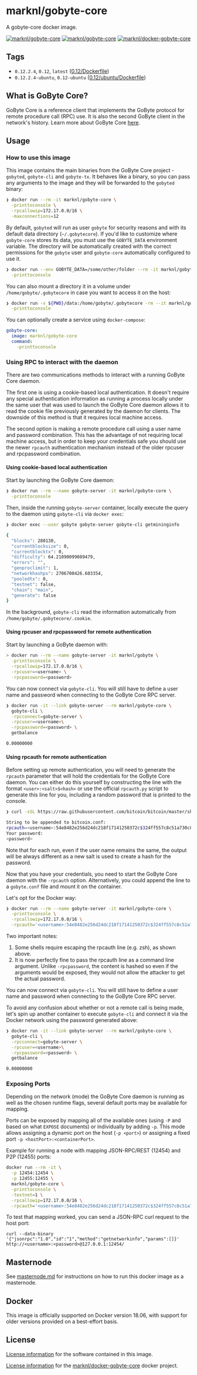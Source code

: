 # marknl/gobyte-core

A gobyte-core docker image.

[![marknl/gobyte-core][docker-pulls-image]][docker-hub-url] [![marknl/gobyte-core][docker-stars-image]][docker-hub-url] [![marknl/docker-gobyte-core][travis-build-image]][travis-build-url]

## Tags
- `0.12.2.4`, `0.12`, `latest` ([0.12/Dockerfile](https://github.com/marknl/docker-gobyte-core/blob/master/0.12/Dockerfile))
- `0.12.2.4-ubuntu`, `0.12-ubuntu` ([0.12/ubuntu/Dockerfile](https://github.com/marknl/docker-gobyte-core/blob/master/0.12/ubuntu/Dockerfile))

## What is GoByte Core?

GoByte Core is a reference client that implements the GoByte protocol for remote procedure call (RPC) use. It is also the second GoByte client in the network's history. Learn more about GoByte Core [here](https://gobyte.network).

## Usage

### How to use this image

This image contains the main binaries from the GoByte Core project - `gobyted`, `gobyte-cli` and `gobyte-tx`. It behaves like a binary, so you can pass any arguments to the image and they will be forwarded to the `gobyted` binary:

```sh
❯ docker run --rm -it marknl/gobyte-core \
  -printtoconsole \
  -rpcallowip=172.17.0.0/16 \
  -maxconnections=12
```

By default, `gobyted` will run as user `gobyte` for security reasons and with its default data directory (`~/.gobytecore`). If you'd like to customize where `gobyte-core` stores its data, you must use the `GOBYTE_DATA` environment variable. The directory will be automatically created with the correct permissions for the `gobyte` user and `gobyte-core` automatically configured to use it.

```sh
❯ docker run --env GOBYTE_DATA=/some/other/folder --rm -it marknl/gobyte-core \
  -printtoconsole
```

You can also mount a directory it in a volume under `/home/gobyte/.gobytecore` in case you want to access it on the host:

```sh
❯ docker run -v ${PWD}/data:/home/gobyte/.gobytecore -rm --it marknl/gobyte-core \
  -printtoconsole
```

You can optionally create a service using `docker-compose`:

```yml
gobyte-core:
  image: marknl/gobyte-core
  command:
    -printtoconsole
```

### Using RPC to interact with the daemon

There are two communications methods to interact with a running GoByte Core daemon.

The first one is using a cookie-based local authentication. It doesn't require any special authentication information as running a process locally under the same user that was used to launch the GoByte Core daemon allows it to read the cookie file previously generated by the daemon for clients. The downside of this method is that it requires local machine access.

The second option is making a remote procedure call using a user name and password combination. This has the advantage of not requiring local machine access, but in order to keep your credentials safe you should use the newer `rpcauth` authentication mechanism instead of the older rpcuser and rpcpassword combination.

#### Using cookie-based local authentication

Start by launching the GoByte Core daemon:

```sh
❯ docker run --rm --name gobyte-server -it marknl/gobyte-core \
  -printtoconsole
```

Then, inside the running `gobyte-server` container, locally execute the query to the daemon using `gobyte-cli` via `docker exec`:

```sh
❯ docker exec --user gobyte gobyte-server gobyte-cli getmininginfo

{
  "blocks": 280130,
  "currentblocksize": 0,
  "currentblocktx": 0,
  "difficulty": 64.21090099089479,
  "errors": "",
  "genproclimit": 1,
  "networkhashps": 2706700426.603354,
  "pooledtx": 0,
  "testnet": false,
  "chain": "main",
  "generate": false
}
```

In the background, `gobyte-cli` read the information automatically from `/home/gobyte/.gobytecore/.cookie`.

#### Using rpcuser and rpcpassword for remote authentication

Start by launching a GoByte daemon with:

```sh
> docker run --rm --name gobyte-server -it marknl/gobyte \
  -printtoconsole \
  -rpcallowip=172.17.0.0/16 \
  -rpcuser=<username> \
  -rpcpassword=<password>
```

You can now connect via `gobyte-cli`. You will still have to define a user name and password when connecting to the GoByte Core RPC server.

```sh
❯ docker run -it --link gobyte-server --rm marknl/gobyte-core \
  gobyte-cli \
  -rpcconnect=gobyte-server \
  -rpcuser=<username>\
  -rpcpassword=<password> \
  getbalance

0.00000000
```

#### Using rpcauth for remote authentication

Before setting up remote authentication, you will need to generate the `rpcauth` parameter that will hold the credentials for the GoByte Core daemon. You can either do this yourself by constructing the line with the format `<user>:<salt>$<hash>` or use the official `rpcauth.py` script to generate this line for you, including a random password that is printed to the console.

```sh
❯ curl -sSL https://raw.githubusercontent.com/bitcoin/bitcoin/master/share/rpcauth/rpcauth.py | python - <username> <password>

String to be appended to bitcoin.conf:
rpcauth=<username>:54e8482e256d24dc218f17141250372c$324ff557c8c51a730c86d1fbaa1525d9a211e6ede12f9b9a7c32ea465d4a14bf
Your password:
<password>
```

Note that for each run, even if the user name remains the same, the output will be always different as a new salt is used to create a hash for the password.

Now that you have your credentials, you need to start the GoByte Core daemon with the `-rpcauth` option. Alternatively, you could append the line to a `gobyte.conf` file and mount it on the container.

Let's opt for the Docker way:

```sh
❯ docker run --rm --name gobyte-server -it marknl/gobyte-core \
  -printtoconsole \
  -rpcallowip=172.17.0.0/16 \
  -rpcauth='<username>:54e8482e256d24dc218f17141250372c$324ff557c8c51a730c86d1fbaa1525d9a211e6ede12f9b9a7c32ea465d4a14bf'
```

Two important notes:

1. Some shells require escaping the rpcauth line (e.g. zsh), as shown above.
2. It is now perfectly fine to pass the rpcauth line as a command line argument. Unlike `-rpcpassword`, the content is hashed so even if the arguments would be exposed, they would not allow the attacker to get the actual password.

You can now connect via `gobyte-cli`. You will still have to define a user name and password when connecting to the GoByte Core RPC server.

To avoid any confusion about whether or not a remote call is being made, let's spin up another container to execute `gobyte-cli` and connect it via the Docker network using the password generated above:

```sh
❯ docker run -it --link gobyte-server --rm marknl/gobyte-core \
  gobyte-cli \
  -rpcconnect=gobyte-server \
  -rpcuser=<username>\
  -rpcpassword=<password> \
  getbalance

0.00000000
```

### Exposing Ports

Depending on the network (mode) the GoByte Core daemon is running as well as the chosen runtime flags, several default ports may be available for mapping.

Ports can be exposed by mapping all of the available ones (using `-P` and based on what `EXPOSE` documents) or individually by adding `-p`. This mode allows assigning a dynamic port on the host (`-p <port>`) or assigning a fixed port `-p <hostPort>:<containerPort>`.

Example for running a node with mapping JSON-RPC/REST (12454) and P2P (12455) ports:

```sh
docker run --rm -it \
  -p 12454:12454 \
  -p 12455:12455 \
  marknl/gobyte-core \
  -printtoconsole \
  -testnet=1 \
  -rpcallowip=172.17.0.0/16 \
  -rpcauth='<username>:54e8482e256d24dc218f17141250372c$324ff557c8c51a730c86d1fbaa1525d9a211e6ede12f9b9a7c32ea465d4a14bf'
```

To test that mapping worked, you can send a JSON-RPC curl request to the host port:

```
curl --data-binary '{"jsonrpc":"1.0","id":"1","method":"getnetworkinfo","params":[]}' http://<username>:<password>@127.0.0.1:12454/
```

## Masternode
See [masternode.md](https://github.com/marknl/docker-gobyte-core/blob/master/docs/masternode.md) for instructions on how to run this docker image as a masternode.

## Docker

This image is officially supported on Docker version 18.06, with support for older versions provided on a best-effort basis.

## License

[License information](https://github.com/gobytecoin/gobyte/blob/master/COPYING) for the software contained in this image.

[License information](https://github.com/marknl/docker-gobyte-core/blob/master/LICENSE) for the [marknl/docker-gobyte-core][docker-hub-url] docker project.

[docker-hub-url]: https://hub.docker.com/r/marknl/gobyte-core
[docker-pulls-image]: https://img.shields.io/docker/pulls/marknl/gobyte-core.svg?style=flat-square
[docker-stars-image]: https://img.shields.io/docker/stars/marknl/gobyte-core.svg?style=flat-square
[travis-build-url]: https://travis-ci.org/marknl/docker-gobyte-core
[travis-build-image]: https://img.shields.io/travis/marknl/docker-gobyte-core.svg
